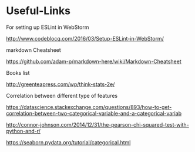 # Useful-Links

For setting up ESLint in WebStorm

http://www.codeblocq.com/2016/03/Setup-ESLint-in-WebStorm/

markdown Cheatsheet

https://github.com/adam-p/markdown-here/wiki/Markdown-Cheatsheet

Books list

http://greenteapress.com/wp/think-stats-2e/

Correlation between different type of features

https://datascience.stackexchange.com/questions/893/how-to-get-correlation-between-two-categorical-variable-and-a-categorical-variab

http://connor-johnson.com/2014/12/31/the-pearson-chi-squared-test-with-python-and-r/

https://seaborn.pydata.org/tutorial/categorical.html
